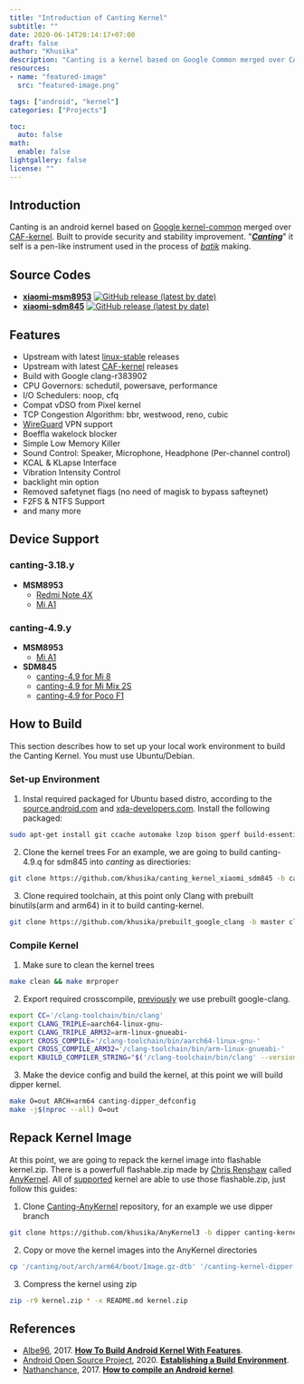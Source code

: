 ```yaml
---
title: "Introduction of Canting Kernel"
subtitle: ""
date: 2020-06-14T20:14:17+07:00
draft: false
author: "Khusika"
description: "Canting is a kernel based on Google Common merged over CAF."
resources:
- name: "featured-image"
  src: "featured-image.png"

tags: ["android", "kernel"]
categories: ["Projects"]

toc:
  auto: false
math:
  enable: false
lightgallery: false
license: ""
---
```

## Introduction
Canting is an android kernel based on [Google kernel-common](https://android.googlesource.com/kernel/common) merged over [CAF-kernel](https://source.codeaurora.org/quic/la/kernel). Built to provide security and stability improvement. "[**_Canting_**](https://en.wikipedia.org/wiki/Canting)" it self is a pen-like instrument used in the process of [_batik_](https://en.wikipedia.org/wiki/Batik) making.

## Source Codes
* [**xiaomi-msm8953**](https://github.com/khusika/canting_kernel_xiaomi_msm8953)
[![GitHub release (latest by date)](https://img.shields.io/github/v/release/khusika/canting_kernel_xiaomi_msm8953?style=flat-square)](https://github.com/khusika/canting_kernel_xiaomi_msm8953/releases)
* [**xiaomi-sdm845**](https://github.com/khusika/canting_kernel_xiaomi_sdm845)
[![GitHub release (latest by date)](https://img.shields.io/github/v/release/khusika/canting_kernel_xiaomi_sdm845?style=flat-square)](https://github.com/khusika/canting_kernel_xiaomi_sdm845/releases)

## Features
* Upstream with latest [linux-stable](https://git.kernel.org/pub/scm/linux/kernel/git/stable/linux.git/) releases
* Upstream with latest [CAF-kernel](https://source.codeaurora.org/quic/la/kernel) releases
* Build with Google clang-r383902
* CPU Governors: schedutil, powersave, performance
* I/O Schedulers: noop, cfq
* Compat vDSO from Pixel kernel
* TCP Congestion Algorithm: bbr, westwood, reno, cubic
* [WireGuard](https://forum.xda-developers.com/android/development/wireguard-rom-integration-t3711635) VPN support
* Boeffla wakelock blocker
* Simple Low Memory Killer
* Sound Control: Speaker, Microphone, Headphone (Per-channel control)
* KCAL & KLapse Interface
* Vibration Intensity Control
* backlight min option
* Removed safetynet flags (no need of magisk to bypass safteynet)
* F2FS & NTFS Support
* and many more

## Device Support
### canting-3.18.y
* **MSM8953**
  * [Redmi Note 4X](https://forum.xda-developers.com/redmi-note-4/xiaomi-redmi-note-4-snapdragon-roms-kernels-recoveries--other-development/kernel-canting-0-1-t3865604)
  * [Mi A1](https://forum.xda-developers.com/mi-a1/development/kernel-canting-0-1-t3865600)

### canting-4.9.y
* **MSM8953**
  * [Mi A1](https://forum.xda-developers.com/mi-a1/development/kernel-canting-0-1-t3871134)
* **SDM845**
  * [canting-4.9 for Mi 8](https://forum.xda-developers.com/mi-8/development/kernel-canting-0-1-t3907882)
  * [canting-4.9 for Mi Mix 2S](https://forum.xda-developers.com/xiaomi-mi-mix-2s/development/kernel-canting-0-1-t3907884)
  * [canting-4.9 for Poco F1](https://forum.xda-developers.com/poco-f1/development/kernel-canting-0-1-t3907883)

## How to Build
This section describes how to set up your local work environment to build the Canting Kernel. You must use Ubuntu/Debian.
### Set-up Environment
1. Instal required packaged for Ubuntu based distro, according to the [source.android.com](https://source.android.com/setup/build/initializing#installing-required-packages-ubuntu-1404) and [xda-developers.com](https://forum.xda-developers.com/chef-central/android/guide-how-to-build-android-kernel-t3654336). Install the following packaged:
```bash
sudo apt-get install git ccache automake lzop bison gperf build-essential zip curl zlib1g-dev zlib1g-dev:i386 g++-multilib python-networkx libxml2-utils bzip2 libbz2-dev libbz2-1.0 libghc-bzlib-dev squashfs-tools pngcrush schedtool dpkg-dev liblz4-tool make optipng
```
2. Clone the kernel trees
For an example, we are going to build canting-4.9.q for sdm845 into _canting_ as directiories:
```bash
git clone https://github.com/khusika/canting_kernel_xiaomi_sdm845 -b canting-4.9-q canting
```
&nbsp;
3. Clone required toolchain, at this point only Clang with prebuilt binutils(arm and arm64) in it to build canting-kernel.
```bash
git clone https://github.com/khusika/prebuilt_google_clang -b master clang-toolchain
```
### Compile Kernel 
1. Make sure to clean the kernel trees
```bash
make clean && make mrproper
```
&nbsp;
2. Export required crosscompile, [previously](#set-up-environment) we use prebuilt google-clang.
```bash
export CC='/clang-toolchain/bin/clang'
export CLANG_TRIPLE=aarch64-linux-gnu-
export CLANG_TRIPLE_ARM32=arm-linux-gnueabi-
export CROSS_COMPILE='/clang-toolchain/bin/aarch64-linux-gnu-'
export CROSS_COMPILE_ARM32='/clang-toolchain/bin/arm-linux-gnueabi-'
export KBUILD_COMPILER_STRING="$('/clang-toolchain/bin/clang' --version | head -n 1 | perl -pe 's/\((?:http|git).*?\)//gs' | sed -e 's/  */ /g')"
```
&nbsp;
3. Make the device config and build the kernel, at this point we will build dipper kernel.
```bash
make O=out ARCH=arm64 canting-dipper_defconfig
make -j$(nproc --all) O=out
```
## Repack Kernel Image
At this point, we are going to repack the kernel image into flashable kernel.zip. There is a powerfull flashable.zip made by [Chris Renshaw](https://github.com/osm0sis) called [AnyKernel](https://github.com/osm0sis/AnyKernel3). All of [supported](#device-support) kernel are able to use those flashable.zip, just follow this guides:
1. Clone [Canting-AnyKernel](https://github.com/khusika/AnyKernel3) repository, for an example we use dipper branch
```bash
git clone https://github.com/khusika/AnyKernel3 -b dipper canting-kernel-dipper
```
&nbsp;
2. Copy or move the kernel images into the AnyKernel directories
```bash
cp '/canting/out/arch/arm64/boot/Image.gz-dtb' '/canting-kernel-dipper'
```
&nbsp;
3. Compress the kernel using zip
```bash
zip -r9 kernel.zip * -x README.md kernel.zip
```
## References
- [Albe96](https://forum.xda-developers.com/member.php?u=7334959), 2017. **[How To Build Android Kernel With Features](https://forum.xda-developers.com/chef-central/android/guide-how-to-build-android-kernel-t3654336)**.
- [Android Open Source Project](https://source.android.com/), 2020. **[Establishing a Build Environment](https://source.android.com/setup/build/initializing#installing-required-packages-ubuntu-1404)**.
- [Nathanchance](https://forum.xda-developers.com/member.php?u=6842057), 2017. **[How to compile an Android kernel](https://forum.xda-developers.com/android/software-hacking/reference-how-to-compile-android-kernel-t3627297)**.
